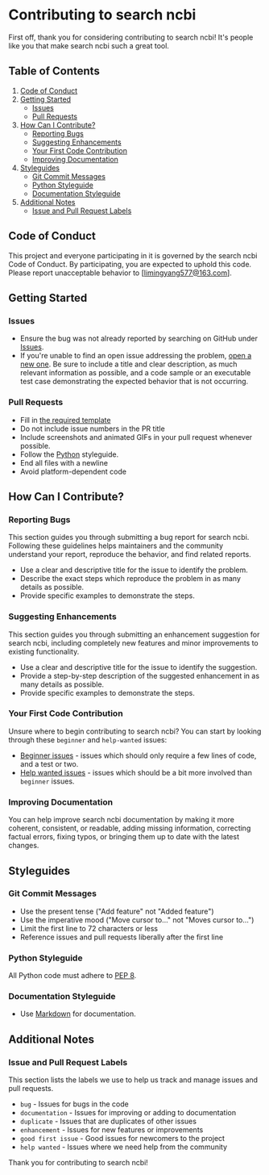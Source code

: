# Contributing to search ncbi

First off, thank you for considering contributing to search ncbi! It's people like you that make search ncbi such a great tool.

## Table of Contents

1. [Code of Conduct](#code-of-conduct)
2. [Getting Started](#getting-started)
   - [Issues](#issues)
   - [Pull Requests](#pull-requests)
3. [How Can I Contribute?](#how-can-i-contribute)
   - [Reporting Bugs](#reporting-bugs)
   - [Suggesting Enhancements](#suggesting-enhancements)
   - [Your First Code Contribution](#your-first-code-contribution)
   - [Improving Documentation](#improving-documentation)
4. [Styleguides](#styleguides)
   - [Git Commit Messages](#git-commit-messages)
   - [Python Styleguide](#python-styleguide)
   - [Documentation Styleguide](#documentation-styleguide)
5. [Additional Notes](#additional-notes)
   - [Issue and Pull Request Labels](#issue-and-pull-request-labels)

## Code of Conduct

This project and everyone participating in it is governed by the search ncbi Code of Conduct. By participating, you are expected to uphold this code. Please report unacceptable behavior to [limingyang577@163.com].

## Getting Started

### Issues

- Ensure the bug was not already reported by searching on GitHub under [Issues](https://github.com/Bluetea577/search_ncbi/issues).
- If you're unable to find an open issue addressing the problem, [open a new one](https://github.com/Bluetea577/search_ncbi/issues/new). Be sure to include a title and clear description, as much relevant information as possible, and a code sample or an executable test case demonstrating the expected behavior that is not occurring.

### Pull Requests

- Fill in [the required template](PULL_REQUEST_TEMPLATE.md)
- Do not include issue numbers in the PR title
- Include screenshots and animated GIFs in your pull request whenever possible.
- Follow the [Python](#python-styleguide) styleguide.
- End all files with a newline
- Avoid platform-dependent code

## How Can I Contribute?

### Reporting Bugs

This section guides you through submitting a bug report for search ncbi. Following these guidelines helps maintainers and the community understand your report, reproduce the behavior, and find related reports.

- Use a clear and descriptive title for the issue to identify the problem.
- Describe the exact steps which reproduce the problem in as many details as possible.
- Provide specific examples to demonstrate the steps.

### Suggesting Enhancements

This section guides you through submitting an enhancement suggestion for search ncbi, including completely new features and minor improvements to existing functionality.

- Use a clear and descriptive title for the issue to identify the suggestion.
- Provide a step-by-step description of the suggested enhancement in as many details as possible.
- Provide specific examples to demonstrate the steps.

### Your First Code Contribution

Unsure where to begin contributing to search ncbi? You can start by looking through these `beginner` and `help-wanted` issues:

- [Beginner issues](https://github.com/Bluetea577/search_ncbi/labels/beginner) - issues which should only require a few lines of code, and a test or two.
- [Help wanted issues](https://github.com/Bluetea577/search_ncbi/labels/help%20wanted) - issues which should be a bit more involved than `beginner` issues.

### Improving Documentation

You can help improve search ncbi documentation by making it more coherent, consistent, or readable, adding missing information, correcting factual errors, fixing typos, or bringing them up to date with the latest changes.

## Styleguides

### Git Commit Messages

- Use the present tense ("Add feature" not "Added feature")
- Use the imperative mood ("Move cursor to..." not "Moves cursor to...")
- Limit the first line to 72 characters or less
- Reference issues and pull requests liberally after the first line

### Python Styleguide

All Python code must adhere to [PEP 8](https://www.python.org/dev/peps/pep-0008/).

### Documentation Styleguide

- Use [Markdown](https://daringfireball.net/projects/markdown/) for documentation.

## Additional Notes

### Issue and Pull Request Labels

This section lists the labels we use to help us track and manage issues and pull requests.

- `bug` - Issues for bugs in the code
- `documentation` - Issues for improving or adding to documentation
- `duplicate` - Issues that are duplicates of other issues
- `enhancement` - Issues for new features or improvements
- `good first issue` - Good issues for newcomers to the project
- `help wanted` - Issues where we need help from the community

Thank you for contributing to search ncbi!

